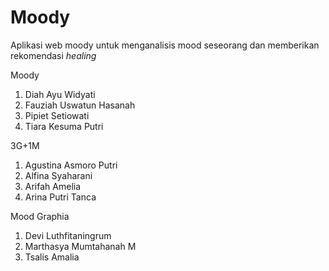 # Moody

Aplikasi web moody untuk menganalisis mood seseorang dan memberikan rekomendasi _healing_


Moody
1. Diah Ayu Widyati 
2. Fauziah Uswatun Hasanah
3. Pipiet Setiowati
4. Tiara Kesuma Putri

3G+1M
1. Agustina Asmoro Putri
2. Alfina Syaharani
3. Arifah Amelia
4. Arina Putri Tanca

Mood Graphia
1. Devi Luthfitaningrum 
2. Marthasya Mumtahanah M
3. Tsalis Amalia
